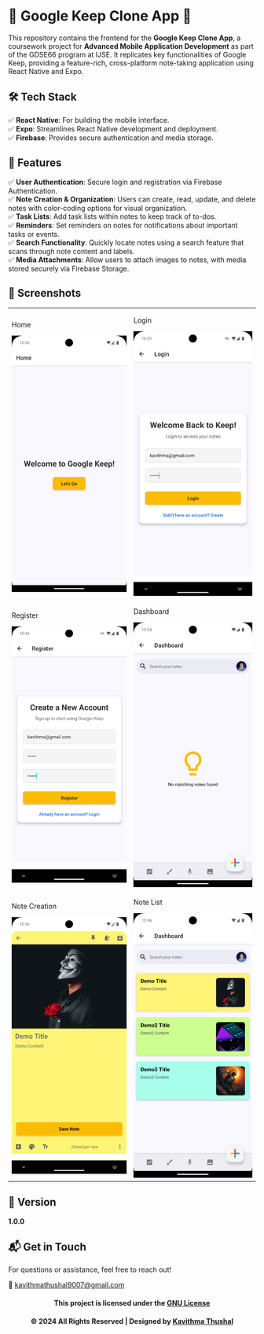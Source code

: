 # 🌟 Google Keep Clone App 🌟

This repository contains the frontend for the **Google Keep Clone App**, a coursework project for **Advanced Mobile Application Development** as part of the GDSE66 program at IJSE. It replicates key functionalities of Google Keep, providing a feature-rich, cross-platform note-taking application using React Native and Expo.

## 🛠️ Tech Stack

✅ **React Native**: For building the mobile interface.</br>
✅ **Expo**: Streamlines React Native development and deployment.</br>
✅ **Firebase**: Provides secure authentication and media storage.</br>

## 🚀 Features

✅ **User Authentication**: Secure login and registration via Firebase Authentication.<br>
✅ **Note Creation & Organization**: Users can create, read, update, and delete notes with color-coding options for visual organization.<br>
✅ **Task Lists**: Add task lists within notes to keep track of to-dos.<br>
✅ **Reminders**: Set reminders on notes for notifications about important tasks or events.<br>
✅ **Search Functionality**: Quickly locate notes using a search feature that scans through note content and labels.<br>
✅ **Media Attachments**: Allow users to attach images to notes, with media stored securely via Firebase Storage.<br>

## 📸 Screenshots

<div align="left">
  <table>
    <tr>
      <td align="left">
      <p>Home</p>
        <img src='assets/images/ss/Home.png' alt='Home' width='390px'>
      </td>
      <td align="left">
      <p>Login</p>
        <img src='assets/images/ss/Login.png' alt='Login' width='390px'>
      </td>
    </tr>
    <tr>
      <td align="left">
      <p>Register</p>
        <img src='assets/images/ss/Register.png' alt='Register' width='390px'>
      </td>
      <td align="left">
      <p>Dashboard</p>
        <img src='assets/images/ss/Dashboard.png' alt='Dashboard' width='390px'>
      </td>
    </tr>
    <tr>
      <td align="left">
      <p>Note Creation</p>
        <img src='assets/images/ss/Note-Creation.png' alt='Note Creation' width='390px'>
      </td>
      <td align="left">
      <p>Note List</p>
        <img src='assets/images/ss/Note-List.png' alt='Note List' width='390px'>
      </td>
    </tr>
  </table>
</div>

## 📝 Version

**1.0.0**

## 📬 Get in Touch

For questions or assistance, feel free to reach out!

📧 [kavithmathushal9007@gmail.com](mailto:kavithmathushal9007@gmail.com)

<div align="center">

#### This project is licensed under the [GNU License](LICENSE)

#### © 2024 All Rights Reserved | Designed by [Kavithma Thushal](https://github.com/Kavithma-Thushal)

</div>
